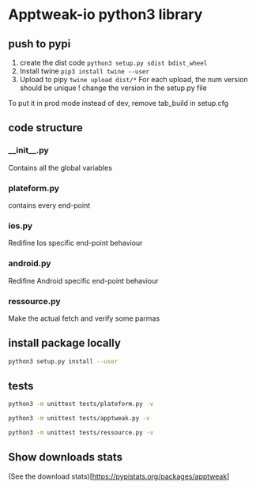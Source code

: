 # Apptweak-io python3 library

## push to pypi
1. create the dist code `python3 setup.py sdist bdist_wheel`
2. Install twine `pip3 install twine --user`
3. Upload to pipy `twine upload dist/*`
For each upload, the num version should be unique !
change the version in the setup.py file

To put it in prod mode instead of dev, remove tab_build in setup.cfg
## code structure

### \_\_init\_\_.py
Contains all the global variables

### plateform.py
contains every end-point

### ios.py
Redifine Ios specific end-point behaviour

### android.py
Redifine Android specific end-point behaviour

### ressource.py
Make the actual fetch and verify some parmas

## install package locally
```bash
python3 setup.py install --user
```

## tests

```bash
python3 -m unittest tests/plateform.py -v
```
```bash
python3 -m unittest tests/apptweak.py -v
```
```bash
python3 -m unittest tests/ressource.py -v
```
## Show downloads stats 
(See the download stats)[https://pypistats.org/packages/apptweak]
